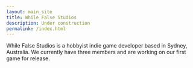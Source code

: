 ```yaml
---
layout: main_site
title: While False Studios
description: Under construction
permalink: /index.html
---
```


While False Studios is a hobbyist indie game developer based in Sydney, Australia. We currently have three members and are working on our first game for release.
